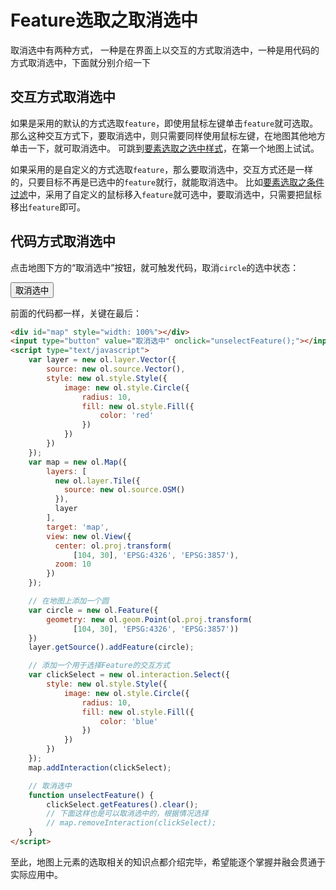# Feature选取之取消选中
 取消选中有两种方式， 一种是在界面上以交互的方式取消选中，一种是用代码的方式取消选中，下面就分别介绍一下

## 交互方式取消选中
如果是采用的默认的方式选取`feature`，即使用鼠标左键单击`feature`就可选取。那么这种交互方式下，要取消选中，则只需要同样使用鼠标左键，在地图其他地方单击一下，就可取消选中。 可跳到[要素选取之选中样式](09-03.md)，在第一个地图上试试。 

如果采用的是自定义的方式选取`feature`，那么要取消选中，交互方式还是一样的，只要目标不再是已选中的`feature`就行，就能取消选中。 比如[要素选取之条件过滤](09-04.md)中，采用了自定义的鼠标移入`feature`就可选中，要取消选中，只需要把鼠标移出`feature`即可。

## 代码方式取消选中
点击地图下方的“取消选中”按钮，就可触发代码，取消`circle`的选中状态：

<head>                  
	<link href="../src/ol3.13.1/ol.css" rel="stylesheet" type="text/css" />
	<script type="text/javascript" src="../src/ol3.13.1/ol.js" charset="utf-8"></script>
</head>
<div id="map" style="width: 100%"></div>
<input type="button" value="取消选中" onclick="unselectFeature();"></input>
<script type="text/javascript">
	var layer = new ol.layer.Vector({
		source: new ol.source.Vector(),
		style: new ol.style.Style({
			image: new ol.style.Circle({
				radius: 10,
				fill: new ol.style.Fill({
					color: 'red'
				})
			})
		})
	});
	var map = new ol.Map({
		layers: [
		  new ol.layer.Tile({
		    source: new ol.source.OSM()
		  }), 
		  layer
		],
		target: 'map',
		view: new ol.View({
		  center: ol.proj.transform(
		      [104, 30], 'EPSG:4326', 'EPSG:3857'),
		  zoom: 10
		})
	});

	// 在地图上添加一个圆
	var circle = new ol.Feature({
		geometry: new ol.geom.Point(ol.proj.transform(
		      [104, 30], 'EPSG:4326', 'EPSG:3857'))
	})
	layer.getSource().addFeature(circle);

	// 添加一个用于选择Feature的交互方式
	var clickSelect = new ol.interaction.Select({
		style: new ol.style.Style({
			image: new ol.style.Circle({
				radius: 10,
				fill: new ol.style.Fill({
					color: 'blue'
				})
			})
		})
	});
	map.addInteraction(clickSelect);

	// 取消选中
	function unselectFeature() {
		clickSelect.getFeatures().clear();
		// 下面这样也是可以取消选中的，根据情况选择
		// map.removeInteraction(clickSelect);
	}
</script>

前面的代码都一样，关键在最后：

```html
<div id="map" style="width: 100%"></div>
<input type="button" value="取消选中" onclick="unselectFeature();"></input>
<script type="text/javascript">
	var layer = new ol.layer.Vector({
		source: new ol.source.Vector(),
		style: new ol.style.Style({
			image: new ol.style.Circle({
				radius: 10,
				fill: new ol.style.Fill({
					color: 'red'
				})
			})
		})
	});
	var map = new ol.Map({
		layers: [
		  new ol.layer.Tile({
		    source: new ol.source.OSM()
		  }), 
		  layer
		],
		target: 'map',
		view: new ol.View({
		  center: ol.proj.transform(
		      [104, 30], 'EPSG:4326', 'EPSG:3857'),
		  zoom: 10
		})
	});

	// 在地图上添加一个圆
	var circle = new ol.Feature({
		geometry: new ol.geom.Point(ol.proj.transform(
		      [104, 30], 'EPSG:4326', 'EPSG:3857'))
	})
	layer.getSource().addFeature(circle);

	// 添加一个用于选择Feature的交互方式
	var clickSelect = new ol.interaction.Select({
		style: new ol.style.Style({
			image: new ol.style.Circle({
				radius: 10,
				fill: new ol.style.Fill({
					color: 'blue'
				})
			})
		})
	});
	map.addInteraction(clickSelect);

	// 取消选中
	function unselectFeature() {
		clickSelect.getFeatures().clear();
		// 下面这样也是可以取消选中的，根据情况选择
		// map.removeInteraction(clickSelect);
	}
</script>
```

至此，地图上元素的选取相关的知识点都介绍完毕，希望能逐个掌握并融会贯通于实际应用中。